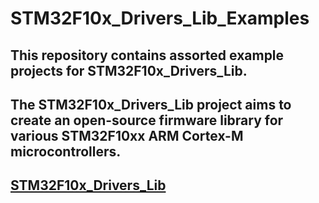 STM32F10x_Drivers_Lib_Examples
====
This repository contains assorted example projects for STM32F10x_Drivers_Lib.
---
The STM32F10x_Drivers_Lib project aims to create an open-source firmware library for various STM32F10xx ARM Cortex-M microcontrollers.
---
[STM32F10x_Drivers_Lib](https://github.com/IvanOrfanidi/STM32F10x_Drivers_Lib)
---
